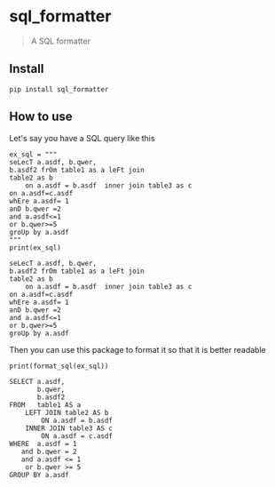 # sql_formatter
> A SQL formatter


## Install

`pip install sql_formatter`

## How to use

Let's say you have a SQL query like this

```
ex_sql = """
seLecT a.asdf, b.qwer,
b.asdf2 frOm table1 as a leFt join 
table2 as b
    on a.asdf = b.asdf  inner join table3 as c
on a.asdf=c.asdf
whEre a.asdf= 1
anD b.qwer =2
and a.asdf<=1
or b.qwer>=5
groUp by a.asdf
"""
print(ex_sql)
```

    
    seLecT a.asdf, b.qwer,
    b.asdf2 frOm table1 as a leFt join 
    table2 as b
        on a.asdf = b.asdf  inner join table3 as c
    on a.asdf=c.asdf
    whEre a.asdf= 1
    anD b.qwer =2
    and a.asdf<=1
    or b.qwer>=5
    groUp by a.asdf
    


Then you can use this package to format it so that it is better readable

```
print(format_sql(ex_sql))
```

    
    SELECT a.asdf,
           b.qwer,
           b.asdf2
    FROM   table1 AS a
        LEFT JOIN table2 AS b
            ON a.asdf = b.asdf
        INNER JOIN table3 AS c
            ON a.asdf = c.asdf
    WHERE  a.asdf = 1
       and b.qwer = 2
       and a.asdf <= 1
        or b.qwer >= 5
    GROUP BY a.asdf

